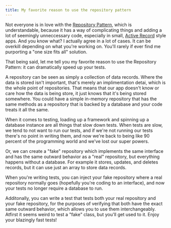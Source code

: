 ```yaml
---
title: My favorite reason to use the repository pattern
---
```


Not everyone is in love with the [Repository Pattern](https://martinfowler.com/eaaCatalog/repository.html), which is understandable, because it has a way of complicating things and adding a lot of seemingly unneccessary code, especially in small, [Active Record](https://www.martinfowler.com/eaaCatalog/activeRecord.html) style apps.  And you know what? I actually agree in a lot of cases. It can be overkill depending on what you're working on. You'll rarely if ever find me purporting a "one size fits all" solution.

That being said, let me tell you my favorite reason to use the Repository Pattern: it can dramatically speed up your tests.

A repository can be seen as simply a collection of data records. Where the data is stored isn't important, that's merely an implimentation detai, which is the whole point of repositories. That means that our app doesn't know or care how the data is being store, it just knows that it's being stored somewhere. You could have a simple in-memory repository that has the same methods as a repository that is backed by a database and your code treats it all the same.

When it comes to testing, loading up a framework and spinning up a database instance are all things that slow down tests. When tests are slow, we tend to not want to run our tests, and if we're not running our tests there's no point in writing them, and now we're back to being like 90 percent of the programming world and we've lost our super powers.  

Or, we can create a "fake" repository which implements the same interface and has the same outward behavior as a "real" repository, but everything happens without a database. For example it stores, updates, and deletes records, but it can use just an array to store data records.
 
When you're writing tests, you can inject your fake repository where a real repository normally goes (hopefully you're coding to an interface), and now your tests no longer require a database to run.

Additonally, you can write a test that tests both your real repository and your fake repository, for the purposes of verifying that both have the exact same outward behavior, which allows you to use them interchangeably. Atfirst it seems weird to test a "fake" class, but you'll get used to it. Enjoy your blazingly fast tests!
